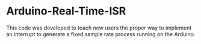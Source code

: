 # Arduino-Real-Time-ISR
This code was developed to teach new users the proper way to implement an interrupt to generate a fixed sample rate process running on the Arduino.
